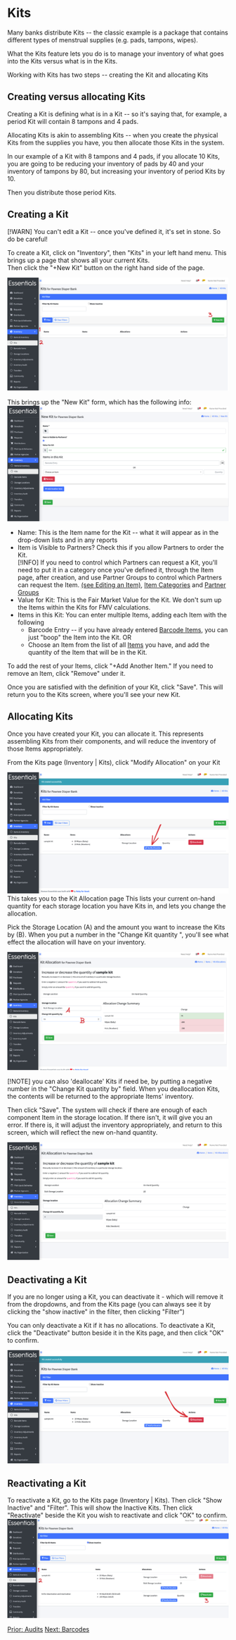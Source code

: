 # Kits

Many banks distribute Kits -- the classic example is a package that contains different types of menstrual supplies (e.g. pads, tampons, wipes).

What the Kits feature lets you do is to manage your inventory of what goes into the Kits versus what is in the Kits.

Working with Kits has two steps -- creating the Kit and allocating Kits

## Creating  versus allocating Kits

Creating a Kit is defining what is in a Kit -- so it's saying that, for example, a period Kit will contain 8 tampons and 4 pads.

Allocating Kits is akin to assembling Kits -- when you create the physical Kits from the supplies you have,  you then allocate those Kits in the system.  

In our example of a Kit with 8 tampons and 4 pads,  if you allocate 10 Kits,   you are going to be reducing your inventory of pads by 40 and your inventory of tampons by 80,  but increasing your inventory of period Kits by 10.

Then you distribute those period Kits.

## Creating a Kit

[!WARN]  You can't edit a Kit -- once you've defined it, it's set in stone.  So do be careful! 

To create a Kit,  click on "Inventory", then "Kits" in your left hand menu.  This brings up a page that shows all your current Kits.  
Then click the "+New Kit" button on the right hand side of the page.

![Kit new navigation](images/inventory/inventory_kits_new_navigation.png)

This brings up the "New Kit" form, which has the following info:
![New Kit](images/inventory/inventory_kits_new.png)
- Name:  This is the Item name for the Kit -- what it will appear as in the drop-down lists and in any reports
- Item is Visible to Partners?  Check this if you allow Partners to order the Kit.  
[!INFO] If you need to control which Partners can request a Kit,  you'll need to put it in a category once you've defined it, through the Item page, after creation, and use Partner Groups to control which Partners can request the Item.
[(see Editing an Item)](inventory_items.md#editing-an-item), [Item Categories](inventory_items.md#item-categories) and [Partner Groups](pm_partner_groups.md)
- Value for Kit:  This is the Fair Market Value for the Kit.  We don't sum up the Items within the Kits for FMV calculations.
- Items in this Kit:
  You can enter multiple Items,  adding each Item with the following
    - Barcode Entry -- if you have already entered [Barcode Items](inventory_barcodes.md), you can just "boop" the Item into the Kit.
  OR
    - Choose an Item from the list of all [Items](inventory_Items.md) you have, and add the quantity of the Item that will be in the Kit.


To add the rest of your Items,  click "+Add Another Item."  If you need to remove an Item, click "Remove" under it.

Once you are satisfied with the definition of your Kit,  click "Save".  This will return you to the Kits screen, where you'll see your new Kit.

## Allocating Kits

Once you have created your Kit,  you can allocate it.   This represents assembling Kits from their components, and will reduce the inventory of those Items appropriately.

From the Kits page (Inventory | Kits),  click "Modify Allocation" on your Kit

![Navigation to Kit alloocation](images/inventory/inventory_kits_modify_allocation_navigation.png)
This takes you to the Kit Allocation page
This lists your current on-hand quantity for each storage location you have Kits in, and lets you change the allocation.

Pick the Storage Location (A) and the amount you want to increase the Kits by (B).  When you put a number in the "Change Kit quantity ",  you'll see what effect the allocation will have on your inventory.

![Kit Allocation](images/inventory/inventory_kits_allocation.png)


[!NOTE] you can also 'deallocate' Kits if need be, by putting a negative number in the "Change Kit quantity by" field.   When you deallocation Kits, the contents will be returned to the appropriate Items' inventory.

Then click "Save".   The system will check if there are enough of each component Item in the storage location.  If there isn't, it will give you an error.  If there is,  it will adjust the inventory appropriately, and return to this screen, which will reflect the new on-hand quantity.

![Kit allocation post save](images/inventory/inventory_kits_allocation_post_save.png)

## Deactivating a Kit

If you are no longer using a Kit,  you can deactivate it - which will remove it from the dropdowns, and from the Kits page (you can always see it by clicking the "show inactive" in the filter, then clicking "Filter")

You can only deactivate a Kit if it has no allocations.  To deactivate a Kit, click the "Deactivate" button beside it in the Kits page, and then click "OK" to confirm.

![Kit deactivation](images/inventory/inventory_kits_deactivate.png)

## Reactivating a Kit

To reactivate a Kit, go to the Kits page (Inventory | Kits).
Then click "Show Inactive" and "Filter".   This will show the Inactive Kits.
Then click "Reactivate" beside the Kit you wish to reactivate and click "OK" to confirm.  
![Kit reactivation](images/inventory/inventory_kits_reactivate.png)

[Prior: Audits](inventory_audits.md)
[Next: Barcodes](inventory_barcodes.md)





















